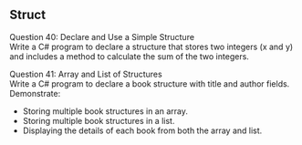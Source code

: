 ## Struct

Question 40: Declare and Use a Simple Structure<br>
Write a C# program to declare a structure that stores two integers (x and y) and includes a method to calculate the sum of the two integers.

Question 41: Array and List of Structures<br>
Write a C# program to declare a book structure with title and author fields. Demonstrate:
- Storing multiple book structures in an array.
- Storing multiple book structures in a list.
- Displaying the details of each book from both the array and list.
